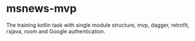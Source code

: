 # msnews-mvp
The training kotlin task with single module structure, mvp, dagger, retrofit, rxjava, room and Google authentication.
